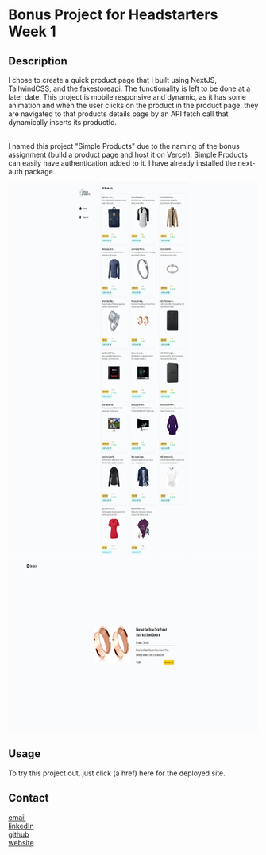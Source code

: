 # Bonus Project for Headstarters Week 1

## Description

I chose to create a quick product page that I built using NextJS, TailwindCSS, and the fakestoreapi. The functionality is left to be done at a later date. This project is mobile responsive and dynamic, as it has some animation and when the user clicks on the product in the product page, they are navigated to that products details page by an API fetch call that dynamically inserts its productId.<br /><br />

I named this project "Simple Products" due to the naming of the bonus assignment (build a product page and host it on Vercel). Simple Products can easily have authentication added to it. I have already installed the next-auth package.

<img src='public/images/simple-products1.webp' alt='William Lowrimore' width='800' height='750' />

<img src='public/images/simple-products2.webp' alt='William Lowrimore' width='800' height='350' />

## Usage

To try this project out, just click (a href) here for the deployed site.

## Contact

[email](mailto://wlowrimore@gmail.com)<br />
[linkedIn](https://www.linkedin.com/in/william-lowrimore-dev)<br />
[github](https://www.github.com/wlowrimore)<br />
[website](http://www.williamlowrimore.com)
